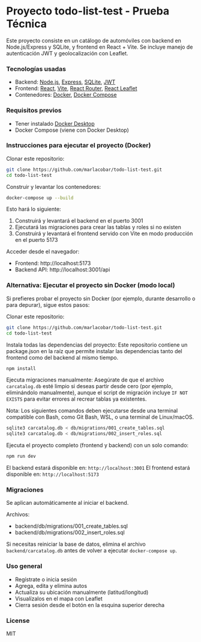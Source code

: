 # Proyecto todo-list-test - Prueba Técnica

Este proyecto consiste en un catálogo de automóviles con backend en Node.js/Express y SQLite, y frontend en React + Vite. Se incluye manejo de autenticación JWT y geolocalización con Leaflet.

### Tecnologías usadas

- Backend: [Node.js], [Express], [SQLite], [JWT]
- Frontend: [React], [Vite], [React Router], [React Leaflet]
- Contenedores: [Docker], [Docker Compose]

### Requisitos previos

- Tener instalado [Docker Desktop]
- Docker Compose (viene con Docker Desktop)

### Instrucciones para ejecutar el proyecto (Docker)

Clonar este repositorio:

```sh
git clone https://github.com/marlacobar/todo-list-test.git
cd todo-list-test
```

Construir y levantar los contenedores:

```sh
docker-compose up --build
```

Esto hará lo siguiente:

1. Construirá y levantará el backend en el puerto 3001
2. Ejecutará las migraciones para crear las tablas y roles si no existen
3. Construirá y levantará el frontend servido con Vite en modo producción en el puerto 5173

Acceder desde el navegador:

- Frontend: http://localhost:5173
- Backend API: http://localhost:3001/api

### Alternativa: Ejecutar el proyecto sin Docker (modo local)

Si prefieres probar el proyecto sin Docker (por ejemplo, durante desarrollo o para depurar), sigue estos pasos:

Clonar este repositorio:

```sh
git clone https://github.com/marlacobar/todo-list-test.git
cd todo-list-test
```

Instala todas las dependencias del proyecto:
Este repositorio contiene un package.json en la raíz que permite instalar las dependencias tanto del frontend como del backend al mismo tiempo.

```sh
npm install
```

Ejecuta migraciones manualmente:
Asegúrate de que el archivo `carcatalog.db` esté limpio si deseas partir desde cero (por ejemplo, eliminándolo manualmente), aunque el script de migración incluye `IF NOT EXISTS` para evitar errores al recrear tablas ya existentes.

Nota: Los siguientes comandos deben ejecutarse desde una terminal compatible con Bash, como Git Bash, WSL, o una terminal de Linux/macOS.

```sh
sqlite3 carcatalog.db < db/migrations/001_create_tables.sql
sqlite3 carcatalog.db < db/migrations/002_insert_roles.sql
```

Ejecuta el proyecto completo (frontend y backend) con un solo comando:

```sh
npm run dev
```

El backend estará disponible en: `http://localhost:3001`
El frontend estará disponible en: `http://localhost:5173`

### Migraciones

Se aplican automáticamente al iniciar el backend.

Archivos:

- backend/db/migrations/001_create_tables.sql
- backend/db/migrations/002_insert_roles.sql

Si necesitas reiniciar la base de datos, elimina el archivo `backend/carcatalog.db` antes de volver a ejecutar `docker-compose up`.

### Uso general

- Regístrate o inicia sesión
- Agrega, edita y elimina autos
- Actualiza su ubicación manualmente (latitud/longitud)
- Visualízalos en el mapa con Leaflet
- Cierra sesión desde el botón en la esquina superior derecha

### License

MIT

[Docker]: https://www.docker.com/
[Docker Desktop]: https://www.docker.com/products/docker-desktop
[Docker Compose]: https://docs.docker.com/compose/
[React]: https://es.react.dev/
[React Leaflet]: https://react-leaflet.js.org/
[Vite]: https://vite.dev/
[SQLite]: https://www.sqlite.org/
[JWT]: https://www.jwt.io/
[Node.js]: http://nodejs.org
[React Router]: https://reactrouter.com/home
[Express]: http://expressjs.com
